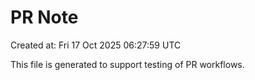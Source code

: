# PR Note

Created at: Fri 17 Oct 2025 06:27:59 UTC

This file is generated to support testing of PR workflows.
